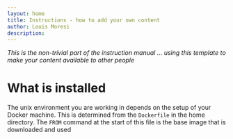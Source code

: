 ```yaml
---
layout: home
title: Instructions - how to add your own content
author: Louis Moresi
description:
---
```


_This is the non-trivial part of the instruction manual ... using this template to make your content available to other people_

# What is installed

The unix environment you are working in depends on the setup of your Docker machine. This is determined from the `Dockerfile` in the home directory. The `FROM` command at the start of this file is the base image that is downloaded and used  
